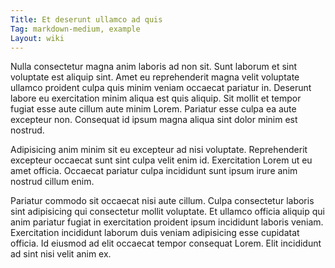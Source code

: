 ```yaml
---
Title: Et deserunt ullamco ad quis
Tag: markdown-medium, example
Layout: wiki
---
```

Nulla consectetur magna anim laboris ad non sit. Sunt laborum et sint voluptate est aliquip sint. Amet eu reprehenderit magna velit voluptate ullamco proident culpa quis minim veniam occaecat pariatur in. Deserunt labore eu exercitation minim aliqua est quis aliquip. Sit mollit et tempor fugiat esse aute cillum aute minim Lorem. Pariatur esse culpa ea aute excepteur non. Consequat id ipsum magna aliqua sint dolor minim est nostrud.

Adipisicing anim minim sit eu excepteur ad nisi voluptate. Reprehenderit excepteur occaecat sunt sint culpa velit enim id. Exercitation Lorem ut eu amet officia. Occaecat pariatur culpa incididunt sunt ipsum irure anim nostrud cillum enim.

Pariatur commodo sit occaecat nisi aute cillum. Culpa consectetur laboris sint adipisicing qui consectetur mollit voluptate. Et ullamco officia aliquip qui anim pariatur fugiat in exercitation proident ipsum incididunt laboris veniam. Exercitation incididunt laborum duis veniam adipisicing esse cupidatat officia. Id eiusmod ad elit occaecat tempor consequat Lorem. Elit incididunt ad sint nisi velit anim ex.